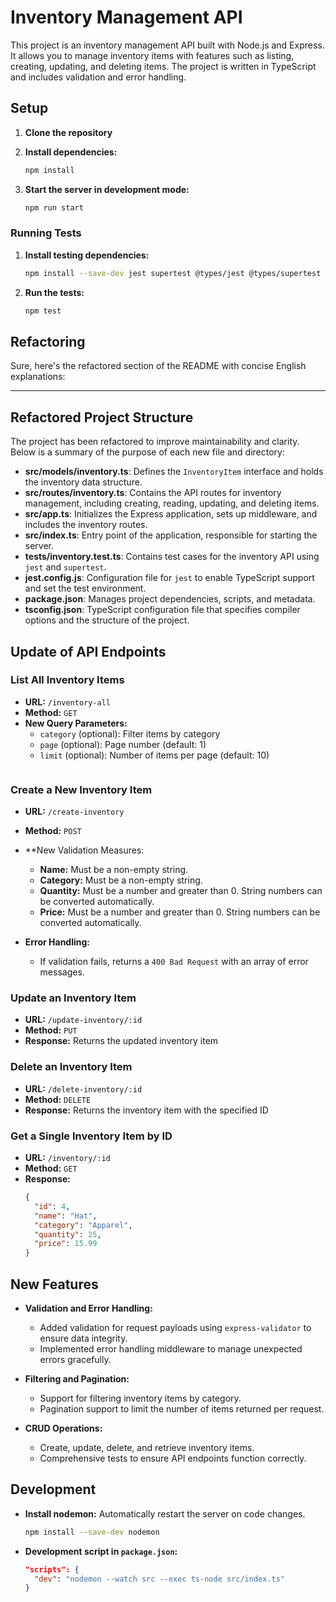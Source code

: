 # Inventory Management API

This project is an inventory management API built with Node.js and Express. It allows you to manage inventory items with features such as listing, creating, updating, and deleting items. The project is written in TypeScript and includes validation and error handling.


## Setup

1. **Clone the repository**


2. **Install dependencies:**

   ```bash
   npm install
   ```

3. **Start the server in development mode:**

   ```bash
   npm run start
   ```

### Running Tests

1. **Install testing dependencies:**

   ```bash
   npm install --save-dev jest supertest @types/jest @types/supertest ts-jest
   ```

2. **Run the tests:**

   ```bash
   npm test
   ```

## Refactoring
Sure, here's the refactored section of the README with concise English explanations:

---

## Refactored Project Structure

The project has been refactored to improve maintainability and clarity. Below is a summary of the purpose of each new file and directory:

- **src/models/inventory.ts**: Defines the `InventoryItem` interface and holds the inventory data structure.
- **src/routes/inventory.ts**: Contains the API routes for inventory management, including creating, reading, updating, and deleting items.
- **src/app.ts**: Initializes the Express application, sets up middleware, and includes the inventory routes.
- **src/index.ts**: Entry point of the application, responsible for starting the server.
- **tests/inventory.test.ts**: Contains test cases for the inventory API using `jest` and `supertest`.
- **jest.config.js**: Configuration file for `jest` to enable TypeScript support and set the test environment.
- **package.json**: Manages project dependencies, scripts, and metadata.
- **tsconfig.json**: TypeScript configuration file that specifies compiler options and the structure of the project.

## Update of API Endpoints

### List All Inventory Items

- **URL:** `/inventory-all`
- **Method:** `GET`
- **New Query Parameters:**
  - `category` (optional): Filter items by category
  - `page` (optional): Page number (default: 1)
  - `limit` (optional): Number of items per page (default: 10)
  ```

### Create a New Inventory Item

- **URL:** `/create-inventory`
- **Method:** `POST`
- **New Validation Measures:
  - **Name:** Must be a non-empty string.
  - **Category:** Must be a non-empty string.
  - **Quantity:** Must be a number and greater than 0. String numbers can be converted automatically.
  - **Price:** Must be a number and greater than 0. String numbers can be converted automatically.

- **Error Handling:**
  - If validation fails, returns a `400 Bad Request` with an array of error messages.

### Update an Inventory Item

- **URL:** `/update-inventory/:id`
- **Method:** `PUT`
-  **Response:** Returns the updated inventory item

### Delete an Inventory Item

- **URL:** `/delete-inventory/:id`
- **Method:** `DELETE`
- **Response:** Returns the inventory item with the specified ID

### Get a Single Inventory Item by ID

- **URL:** `/inventory/:id`
- **Method:** `GET`
- **Response:**
  ```json
  {
    "id": 4,
    "name": "Hat",
    "category": "Apparel",
    "quantity": 25,
    "price": 15.99
  }
  ```

## New Features

- **Validation and Error Handling:** 
  - Added validation for request payloads using `express-validator` to ensure data integrity.
  - Implemented error handling middleware to manage unexpected errors gracefully.
  
- **Filtering and Pagination:**
  - Support for filtering inventory items by category.
  - Pagination support to limit the number of items returned per request.
  
- **CRUD Operations:**
  - Create, update, delete, and retrieve inventory items.
  - Comprehensive tests to ensure API endpoints function correctly.

## Development

- **Install nodemon:** Automatically restart the server on code changes.
  ```bash
  npm install --save-dev nodemon
  ```

- **Development script in `package.json`:**
  ```json
  "scripts": {
    "dev": "nodemon --watch src --exec ts-node src/index.ts"
  }
  ```
